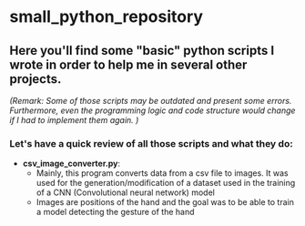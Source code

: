 # small_python_repository
## Here you'll find some "basic" python scripts I wrote in order to help me in several other projects.
*(Remark: Some of those scripts may be outdated and present some errors. Furthermore, even the programming logic and code structure would change if I had to implement them again. )*

### Let's have a quick review of all those scripts and what they do:
- **csv_image_converter.py**:
    - Mainly, this program converts data from a csv file to images. It was used for the generation/modification of a dataset used in the training of a CNN (Convolutional neural network) model
    - Images are positions of the hand and the goal was to be able to train a model detecting the gesture of the hand
